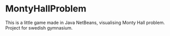 # MontyHallProblem
This is a little game made in Java NetBeans, visualising Monty Hall problem. Project for swedish gymnasium.
